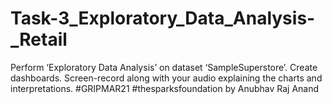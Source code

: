 # Task-3_Exploratory_Data_Analysis-_Retail

Perform ‘Exploratory Data Analysis’ on dataset  ‘SampleSuperstore’.
Create dashboards. Screen-record along with your audio explaining the charts and interpretations.
#GRIPMAR21 #thesparksfoundation
by Anubhav Raj Anand
